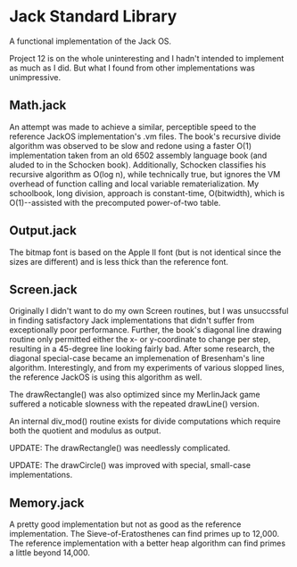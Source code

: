 # Jack Standard Library

A functional implementation of the Jack OS.

Project 12 is on the whole uninteresting and I hadn't intended to implement as
much as I did.  But what I found from other implementations was unimpressive.

## Math.jack

An attempt was made to achieve a similar, perceptible speed to the reference
JackOS implementation's .vm files.  The book's recursive divide algorithm was
observed to be slow and redone using a faster O(1) implementation taken from an
old 6502 assembly language book (and aluded to in the Schocken book).
Additionally, Schocken classifies his recursive algorithm as O(log n), while
technically true, but ignores the VM overhead of function calling and local
variable rematerialization.  My schoolbook, long division, approach is
constant-time, O(bitwidth), which is O(1)--assisted with the precomputed
power-of-two table.

## Output.jack

The bitmap font is based on the Apple II font (but is not identical since the
sizes are different) and is less thick than the reference font.

## Screen.jack

Originally I didn't want to do my own Screen routines, but I was unsuccssful in
finding satisfactory Jack implementations that didn't suffer from exceptionally
poor performance.  Further, the book's diagonal line drawing routine only
permitted either the x- or y-coordinate to change per step, resulting in a
45-degree line looking fairly bad.  After some research, the diagonal
special-case became an implemenation of Bresenham's line algorithm.
Interestingly, and from my experiments of various slopped lines, the
reference JackOS is using this algorithm as well.

The drawRectangle() was also optimized since my MerlinJack game suffered
a noticable slowness with the repeated drawLine() version.

An internal div_mod() routine exists for divide computations which require both
the quotient and modulus as output.

UPDATE: The drawRectangle() was needlessly complicated.

UPDATE: The drawCircle() was improved with special, small-case implementations.

## Memory.jack

A pretty good implementation but not as good as the reference implementation.
The Sieve-of-Eratosthenes can find primes up to 12,000.  The reference
implementation with a better heap algorithm can find primes a little beyond
14,000.
